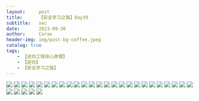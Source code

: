 ```yaml
---
layout:     post
title:      【安全学习之路】Day39
subtitle:   sec
date:       2023-09-30
author:     Corax
header-img: img/post-bg-coffee.jpeg
catalog: true
tags:
    - 【逆向工程核心原理】
    - 【逆向】
    - 【安全学习之路】
---
```


![](https://typora-1321221957.cos.ap-shanghai.myqcloud.com/image1/202311021111876.png)
![](https://typora-1321221957.cos.ap-shanghai.myqcloud.com/image1/202311021111877.png)
![](https://typora-1321221957.cos.ap-shanghai.myqcloud.com/image1/202311021111878.png)
![](https://typora-1321221957.cos.ap-shanghai.myqcloud.com/image1/202311021111879.png)
![](https://typora-1321221957.cos.ap-shanghai.myqcloud.com/image1/202311021111880.png)
![](https://typora-1321221957.cos.ap-shanghai.myqcloud.com/image1/202311021111881.png)
![](https://typora-1321221957.cos.ap-shanghai.myqcloud.com/image1/202311021111882.png)
![](https://typora-1321221957.cos.ap-shanghai.myqcloud.com/image1/202311021111883.png)
![](https://typora-1321221957.cos.ap-shanghai.myqcloud.com/image1/202311021111884.png)
![](https://typora-1321221957.cos.ap-shanghai.myqcloud.com/image1/202311021111885.png)
![](https://typora-1321221957.cos.ap-shanghai.myqcloud.com/image1/202311021111887.png)
![](https://typora-1321221957.cos.ap-shanghai.myqcloud.com/image1/202311021111888.png)
![](https://typora-1321221957.cos.ap-shanghai.myqcloud.com/image1/202311021111889.png)
![](https://typora-1321221957.cos.ap-shanghai.myqcloud.com/image1/202311021111890.png)
![](https://typora-1321221957.cos.ap-shanghai.myqcloud.com/image1/202311021111891.png)
![](https://typora-1321221957.cos.ap-shanghai.myqcloud.com/image1/202311021111892.png)
![](https://typora-1321221957.cos.ap-shanghai.myqcloud.com/image1/202311021111893.png)
![](https://typora-1321221957.cos.ap-shanghai.myqcloud.com/image1/202311021111894.png)
![](https://typora-1321221957.cos.ap-shanghai.myqcloud.com/image1/202311021111895.png)
![](https://typora-1321221957.cos.ap-shanghai.myqcloud.com/image1/202311021111896.png)
![](https://typora-1321221957.cos.ap-shanghai.myqcloud.com/image1/202311021111897.png)
![](https://typora-1321221957.cos.ap-shanghai.myqcloud.com/image1/202311021111898.png)
![](https://typora-1321221957.cos.ap-shanghai.myqcloud.com/image1/202311021111899.png)
![](https://typora-1321221957.cos.ap-shanghai.myqcloud.com/image1/202311021111900.png)
![](https://typora-1321221957.cos.ap-shanghai.myqcloud.com/image1/202311021111901.png)
![](https://typora-1321221957.cos.ap-shanghai.myqcloud.com/image1/202311021111902.png)
![](https://typora-1321221957.cos.ap-shanghai.myqcloud.com/image1/202311021111903.png)
![](https://typora-1321221957.cos.ap-shanghai.myqcloud.com/image1/202311021111904.png)
![](https://typora-1321221957.cos.ap-shanghai.myqcloud.com/image1/202311021111905.png)
![](https://typora-1321221957.cos.ap-shanghai.myqcloud.com/image1/202311021111906.png)
